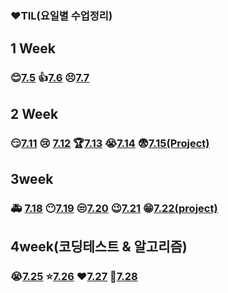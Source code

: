 ### ❤TIL(요일별 수업정리)

## 1 Week

### 😊[7.5](./1week/7.5/table.md)             👍[7.6](./1week/7.6/table.md)           😣[7.7](./1week/7.7/7.7_Theory.md)



## 2 Week

### 😏[7.11](./2week/7.11_Theory.md)         😢 [7.12](./2week/7.12_Theory.md)        🏆[7.13](./2week/7.13_Theory.md)      😭[7.14](./2week/7.14_Theory.md)     😨[7.15(Project)](https://github.com/kdt-hphk/01-PJT-01/tree/master/2회차/이수영)



## 3week

### 🚑 [7.18](./3week/7.18_Theory.md)      😶[7.19](./3week/7.19_Theory.md)         😒[7.20](./3week/7.20_Theory.md)        😉[7.21](./3week/7.21_Theory.md)    😁[7.22(project)](https://github.com/suyoung049/01-PJT-02/tree/main/2회차/이수영)



## 4week(코딩테스트 & 알고리즘)

### 😭[7.25](https://github.com/suyoung049/01-ALGORITHM/tree/master/2회차/이수영/20220725)     ⭐[7.26](https://github.com/suyoung049/01-ALGORITHM/tree/master/2회차/이수영/20220726)    ❤[7.27](https://github.com/suyoung049/01-ALGORITHM/tree/master/2회차/이수영/20220727)     💪[7.28](https://github.com/suyoung049/01-ALGORITHM/tree/master/2회차/이수영/20220728)

